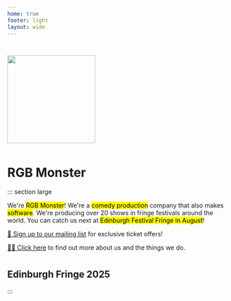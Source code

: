 ```yaml
---
home: true
footer: light
layout: wide
---
```


<div class="flexer" style="justify-content: center; margin-top: 3em;"><img src="/monster.webp" style="width: min(200px, 40vw);" /></div>

<h1 class="standalone" style="padding-top: 10px;">
    RGB Monster
</h1>

::: section large

We're <mark>RGB Monster</mark>! We're a <mark class="subtle">comedy production</mark> company that also makes <mark class="subtle">software</mark>. We're producing over 20 shows in fringe festivals around the world.
You can catch us next at <mark class="subtle">Edinburgh Festival Fringe in August</mark>!

[📩 Sign up to our mailing list](https://buttondown.com/edinburgh-fringe) for exclusive ticket offers!

[🧑‍🔧️ Click here](/about-us) to find out more about us and the things we do.

#

## Edinburgh Fringe 2025

:::

<ShowTypesListing filter="Edinburgh 2025" />
